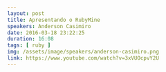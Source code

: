 ```yaml
---
layout: post
title: Apresentando o RubyMine
speakers: Anderson Casimiro
date: 2016-03-18 23:22:25
duration: 16:08
tags: [ ruby ]
img: /assets/image/speakers/anderson-casimiro.png
link: https://www.youtube.com/watch?v=3xVUOcpvY2U
---
```

